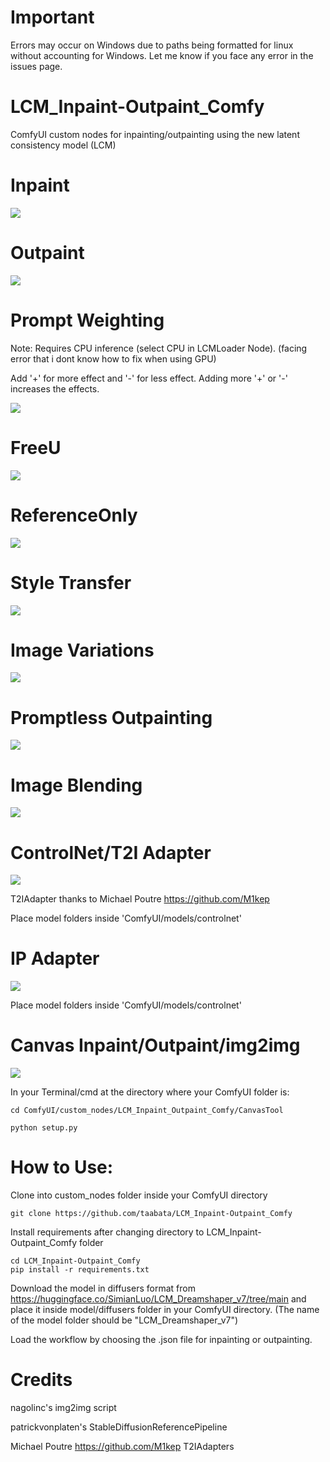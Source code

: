 # Important

Errors may occur on Windows due to paths being formatted for linux without accounting for Windows. Let me know if you face any error in the issues page.


# LCM_Inpaint-Outpaint_Comfy
ComfyUI custom nodes for inpainting/outpainting using the new latent consistency model (LCM)

# Inpaint
<img src='https://github.com/taabata/LCM_Inpaint-Outpaint_Comfy/blob/main/LCM/Screenshot%20from%202023-10-24%2022-38-53.png'>


# Outpaint
<img src='https://github.com/taabata/LCM_Inpaint-Outpaint_Comfy/blob/main/LCM/Screenshot%20from%202023-10-24%2022-42-53.png'>


# Prompt Weighting

Note: Requires CPU inference (select CPU in LCMLoader Node). (facing error that i dont know how to fix when using GPU)

Add '+' for more effect and '-' for less effect. Adding more '+' or '-' increases the effects.

<img src='https://github.com/taabata/LCM_Inpaint-Outpaint_Comfy/blob/main/LCM/Screenshot%20from%202023-10-26%2020-18-11.png'>



# FreeU
<img src='https://github.com/taabata/LCM_Inpaint-Outpaint_Comfy/blob/main/LCM/Screenshot%20from%202023-10-26%2020-39-33.png'>


# ReferenceOnly
<img src='https://github.com/taabata/LCM_Inpaint-Outpaint_Comfy/blob/main/LCM/Screenshot%20from%202023-10-29%2000-09-32.png'>


# Style Transfer
<img src='https://github.com/taabata/LCM_Inpaint-Outpaint_Comfy/blob/main/LCM/Screenshot%20from%202023-10-29%2020-08-52.png'>


# Image Variations
<img src='https://github.com/taabata/LCM_Inpaint-Outpaint_Comfy/blob/main/LCM/Screenshot%20from%202023-10-29%2002-33-23.png'>


# Promptless Outpainting
<img src='https://github.com/taabata/LCM_Inpaint-Outpaint_Comfy/blob/main/LCM/Screenshot%20from%202023-10-29%2003-32-29.png'>


# Image Blending
<img src='https://github.com/taabata/LCM_Inpaint-Outpaint_Comfy/blob/main/LCM/Screenshot%20from%202023-10-29%2022-46-43.png'>

# ControlNet/T2I Adapter
<img src='https://github.com/taabata/LCM_Inpaint_Outpaint_Comfy/blob/main/LCM/Screenshot%20from%202023-11-02%2023-41-10.png'>

T2IAdapter thanks to Michael Poutre https://github.com/M1kep 

Place model folders inside 'ComfyUI/models/controlnet'

# IP Adapter
<img src='https://github.com/taabata/LCM_Inpaint_Outpaint_Comfy/blob/main/LCM/Screenshot%20from%202023-11-06%2020-37-20.png'>

Place model folders inside 'ComfyUI/models/controlnet'


# Canvas Inpaint/Outpaint/img2img
<img src='https://github.com/taabata/LCM_Inpaint_Outpaint_Comfy/blob/main/LCM/Screenshot%20from%202023-11-15%2002-51-12.png'>

In your Terminal/cmd at the directory where your ComfyUI folder is:

```
cd ComfyUI/custom_nodes/LCM_Inpaint_Outpaint_Comfy/CanvasTool

python setup.py

```


# How to Use:
Clone into custom_nodes folder inside your ComfyUI directory
   ```
   git clone https://github.com/taabata/LCM_Inpaint-Outpaint_Comfy
   ```
Install requirements after changing directory to LCM_Inpaint-Outpaint_Comfy folder

```
cd LCM_Inpaint-Outpaint_Comfy
pip install -r requirements.txt
```

Download the model in diffusers format from https://huggingface.co/SimianLuo/LCM_Dreamshaper_v7/tree/main and place it inside model/diffusers folder in your ComfyUI directory. (The name of the model folder should be "LCM_Dreamshaper_v7")

Load the workflow by choosing the .json file for inpainting or outpainting.




# Credits

nagolinc's img2img script

patrickvonplaten's StableDiffusionReferencePipeline

Michael Poutre https://github.com/M1kep T2IAdapters

